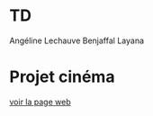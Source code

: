 # TD
Angéline Lechauve Benjaffal Layana

# Projet cinéma
[voir la page web](angeline14670.github.io.)